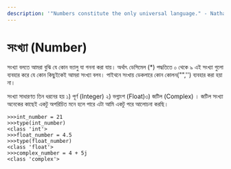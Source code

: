 ```yaml
---
description: '"Numbers constitute the only universal language." - Nathanael West'
---
```


# সংখ্যা (Number)

সংখ্যা বলতে আমরা বুঝি যে কোন ভ্যালু যা গননা করা যায়। অর্থাৎ ডেসিমেল (\*) পদ্ধতিতে ০ থেকে ৯  এই সংখ্যা গুলো ব্যবহার করে যে কোন কিছুইকেই আমরা সংখ্যা বলব। পাইথনে সংখায় ডেকলারে কোন কোলন("",'') ব্যবহার করা হয়া না।&#x20;

সংখ্যা সাধারণত তিন ধরনের হয়  ১) পূর্ণ (Integer) ২) ভগ্নাংশ (Float)৩) জটিল (Complex) । জটিল সংখ্যা অনেকের কাছেই একটু অপরিচিত মনে হলে পারে এটা আমি একটু পরে আলোচনা করছি।&#x20;



```
>>>int_number = 21
>>>type(int_number)
<class 'int'>
>>>float_number = 4.5
>>>type(float_number)
<class 'float'>
>>>complex_number = 4 + 5j
<class 'complex'>
```
